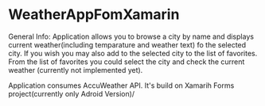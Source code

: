 # WeatherAppFomXamarin

General Info:
Application allows you to browse a city by name and displays current weather(including temparature and weather text) fo the selected city.
If you wish you may also add to the selected city to the list of favorites. From the list of favorites you could select the city and check the current
weather (currently not implemented yet).

Application consumes AccuWeather API. It's build on Xamarih Forms project(currently only Adroid Version)/

